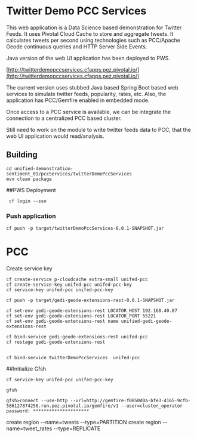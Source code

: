 # Twitter Demo PCC Services

This web application is a Data Science based demonstration for Twitter Feeds.
It uses Pivotal Cloud Cache to store and aggregate tweets.
It calculates tweets per second using technologies such
as  PCC/Apache Geode continuous queries and HTTP Server Side Events.

Java version of the web UI application has been deployed to PWS.


[http://twitterdemopccservices.cfapps.pez.pivotal.io/](http://twitterdemopccservices.cfapps.pez.pivotal.io/)

The current version uses stubbed Java based Spring Boot based web 
services to simulate twitter feeds, popularity, rates, etc.
Also, the application has PCC/Gemfire enabled in embedded mode.

Once access to a PCC service is available, we can be integrate the connection to 
a centralized PCC based cluster.

Still need to work on the module to write twitter feeds data to PCC, that the web 
UI application would read/analysis.

## Building

	cd unified-demonstration-sentiment_01/pccServices/twitterDemoPccServices
	mvn clean package

##PWS Deployment 

	 cf login --sso 
	 
### Push application
	 
	cf push -p target/twitterDemoPccServices-0.0.1-SNAPSHOT.jar


# PCC

Create service key 

	cf create-service p-cloudcache extra-small unifed-pcc
	cf create-service-key unifed-pcc unifed-pcc-key
	cf service-key unifed-pcc unifed-pcc-key
	
	cf push -p target/gedi-geode-extensions-rest-0.0.1-SNAPSHOT.jar
	
	cf set-env gedi-geode-extensions-rest LOCATOR_HOST 192.168.40.87
	cf set-env gedi-geode-extensions-rest LOCATOR_PORT 55221
	cf set-env gedi-geode-extensions-rest name unified-gedi-geode-extensions-rest
	
	cf bind-service gedi-geode-extensions-rest unifed-pcc
	cf restage gedi-geode-extensions-rest
	
	
	cf bind-service twitterDemoPccServices  unifed-pcc


##Initialize Gfsh

	cf service-key unifed-pcc unifed-pcc-key
	
	gfsh
	
	gfsh>connect --use-http --url=http://gemfire-f0850d0a-bfe3-4165-9cfb-586127874250.run.pez.pivotal.io/gemfire/v1 --user=cluster_operator
	password: *********************



 
create region --name=tweets --type=PARTITION
create region --name=tweet_rates --type=REPLICATE
